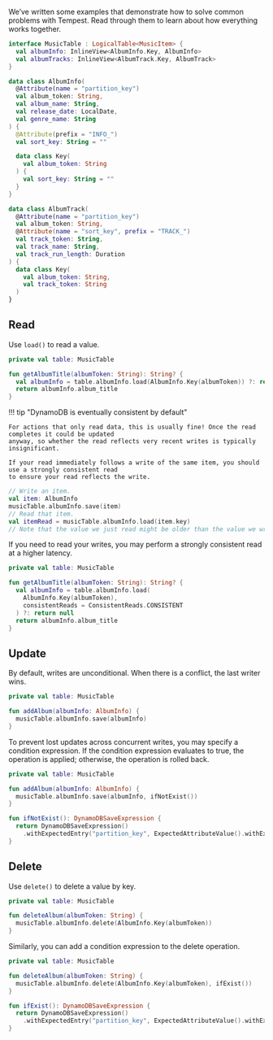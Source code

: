 We’ve written some examples that demonstrate how to solve common problems with Tempest. Read through them to learn about how everything works together.

```kotlin
interface MusicTable : LogicalTable<MusicItem> {
  val albumInfo: InlineView<AlbumInfo.Key, AlbumInfo>
  val albumTracks: InlineView<AlbumTrack.Key, AlbumTrack>
}

data class AlbumInfo(
  @Attribute(name = "partition_key")
  val album_token: String,
  val album_name: String,
  val release_date: LocalDate,
  val genre_name: String
) {
  @Attribute(prefix = "INFO_")
  val sort_key: String = ""

  data class Key(
    val album_token: String
  ) {
    val sort_key: String = ""
  }
}

data class AlbumTrack(
  @Attribute(name = "partition_key")
  val album_token: String,
  @Attribute(name = "sort_key", prefix = "TRACK_")
  val track_token: String,
  val track_name: String,
  val track_run_length: Duration
) {
  data class Key(
    val album_token: String,
    val track_token: String
  )
}
```

## Read

Use `load()` to read a value.

```kotlin
private val table: MusicTable

fun getAlbumTitle(albumToken: String): String? {
  val albumInfo = table.albumInfo.load(AlbumInfo.Key(albumToken)) ?: return null
  return albumInfo.album_title
}
```

!!! tip "DynamoDB is eventually consistent by default"

    For actions that only read data, this is usually fine! Once the read completes it could be updated
    anyway, so whether the read reflects very recent writes is typically insignificant. 
    
    If your read immediately follows a write of the same item, you should use a strongly consistent read
    to ensure your read reflects the write.

```kotlin
// Write an item.
val item: AlbumInfo
musicTable.albumInfo.save(item)
// Read that item.
val itemRead = musicTable.albumInfo.load(item.key)
// Note that the value we just read might be older than the value we wrote.
```

If you need to read your writes, you may perform a strongly consistent read at a higher latency.

```kotlin
private val table: MusicTable

fun getAlbumTitle(albumToken: String): String? {
  val albumInfo = table.albumInfo.load(
    AlbumInfo.Key(albumToken), 
    consistentReads = ConsistentReads.CONSISTENT
  ) ?: return null
  return albumInfo.album_title
}
```

## Update

By default, writes are unconditional. When there is a conflict, the last writer wins. 

```kotlin
private val table: MusicTable

fun addAlbum(albumInfo: AlbumInfo) {
  musicTable.albumInfo.save(albumInfo)
}
```

To prevent lost updates across concurrent writes, you may specify a condition expression. If the condition expression evaluates to true, the operation is applied; otherwise, the operation is rolled back.

```kotlin
private val table: MusicTable

fun addAlbum(albumInfo: AlbumInfo) {
  musicTable.albumInfo.save(albumInfo, ifNotExist())
}

fun ifNotExist(): DynamoDBSaveExpression {
  return DynamoDBSaveExpression()
    .withExpectedEntry("partition_key", ExpectedAttributeValue().withExists(false))
}
```

## Delete

Use `delete()` to delete a value by key.

```kotlin
private val table: MusicTable

fun deleteAlbum(albumToken: String) {
  musicTable.albumInfo.delete(AlbumInfo.Key(albumToken))
}
```

Similarly, you can add a condition expression to the delete operation. 

```kotlin
private val table: MusicTable

fun deleteAlbum(albumToken: String) {
  musicTable.albumInfo.delete(AlbumInfo.Key(albumToken), ifExist())
}

fun ifExist(): DynamoDBSaveExpression {
  return DynamoDBSaveExpression()
    .withExpectedEntry("partition_key", ExpectedAttributeValue().withExists(true))
}
```
